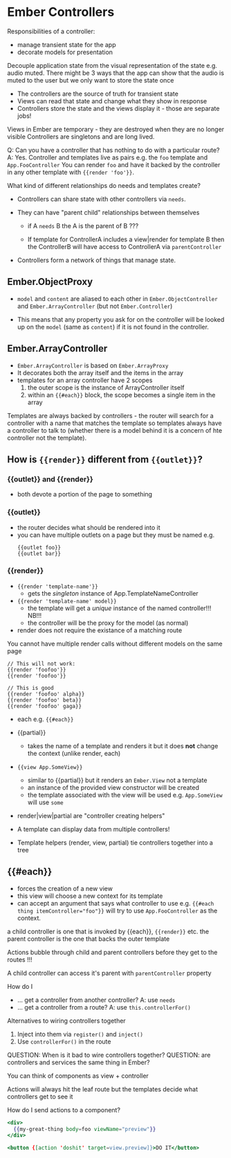 # Ember Controllers

Responsibilities of a controller:

- manage transient state for the app
- decorate models for presentation

Decouple application state from the visual representation of the state e.g.
audio muted. There might be 3 ways that the app can show that the audio is muted
to the user but we only want to store the state once

- The controllers are the source of truth for transient state
- Views can read that state and change what they show in response
- Controllers store the state and the views display it - those are separate
  jobs!

Views in Ember are temporary - they are destroyed when they are no longer
visible Controllers are singletons and are long lived.

Q: Can you have a controller that has nothing to do with a particular route? A:
Yes. Controller and templates live as pairs e.g. the `foo` template and
`App.FooController` You can render `foo` and have it backed by the controller in
any other template with `{{render 'foo'}}`.

What kind of different relationships do needs and templates create?

- Controllers can share state with other controllers via `needs`.
- They can have "parent child" relationships between themselves
    - if A `needs` B the A is the parent of B ???

    - If template for ControllerA includes a view|render for template B then the
      ControllerB will have access to ControllerA via `parentController`

- Controllers form a network of things that manage state.

## Ember.ObjectProxy

- `model` and `content` are aliased to each other in `Ember.ObjectController`
  and `Ember.ArrayController` (but not `Ember.Controller`)

- This means that any property you ask for on the controller will be looked up
  on the `model` (same as `content`) if it is not found in the controller.

## Ember.ArrayController

- `Ember.ArrayController` is based on `Ember.ArrayProxy`
- It decorates both the array itself and the items in the array
- templates for an array controller have 2 scopes
    1. the outer scope is the instance of ArrayController itself
    2. within an `{{#each}}` block, the scope becomes a single item in the array

Templates are always backed by controllers - the router will search for a
controller with a name that matches the template so templates always have a
controller to talk to (whether there is a model behind it is a concern of hte
controller not the template).

## How is `{{render}}` different from `{{outlet}}`?

### {{outlet}} and {{render}}

- both devote a portion of the page to something

### {{outlet}}

- the router decides what should be rendered into it
- you can have multiple outlets on a page but they must be named e.g.
    ```
    {{outlet foo}}
    {{outlet bar}}
    ```

### {{render}}

- `{{render 'template-name'}}`
    - gets the _singleton_ instance of App.TemplateNameController
- `{{render 'template-name' model}}`
    - the template will get a _unique_ instance of the named controller!!! NB!!!
    - the controller will be the proxy for the model (as normal)
- render does not require the existance of a matching route

You cannot have multiple render calls without different models on the same page

```
// This will not work:
{{render 'foofoo'}}
{{render 'foofoo'}}

// This is good
{{render 'foofoo' alpha}}
{{render 'foofoo' beta}}
{{render 'foofoo' gaga}}
```

- each e.g. `{{#each}}`
- {{partial}}
    - takes the name of a template and renders it but it does **not** change the
      context (unlike render, each)
- `{{view App.SomeView}}`
    - similar to {{partial}} but it renders an `Ember.View` not a template
    - an instance of the provided view constructor will be created
    - the template associated with the view will be used e.g. `App.SomeView`
      will use `some`

- render|view|partial are "controller creating helpers"
- A template can display data from multiple controllers!
- Template helpers (render, view, partial) tie controllers together into a tree

## {{#each}}

- forces the creation of a new view
- this view will choose a new context for its template
- can accept an argument that says what controller to use e.g.
  `{{#each thing itemController="foo"}}` will try to use `App.FooController` as
  the context.

a child controller is one that is invoked by {{each}}, `{{render}}` etc. the
parent controller is the one that backs the outer template

Actions bubble through child and parent controllers before they get to the
routes !!!

A child controller can access it's parent with `parentController` property

How do I

- ... get a controller from another controller? A: use `needs`
- ... get a controller from a route? A: use `this.controllerFor()`

Alternatives to wiring controllers together

1. Inject into them via `register()` and `inject()`
2. Use `controllerFor()` in the route

QUESTION: When is it bad to wire controllers together? QUESTION: are controllers
and services the same thing in Ember?

You can think of components as view + controller

Actions will always hit the leaf route but the templates decide what controllers
get to see it

How do I send actions to a component?

```handlebars
<div>
  {{my-great-thing body=foo viewName="preview"}}
</div>

<button {[action 'doshit' target=view.preview]}>DO IT</button>
```
